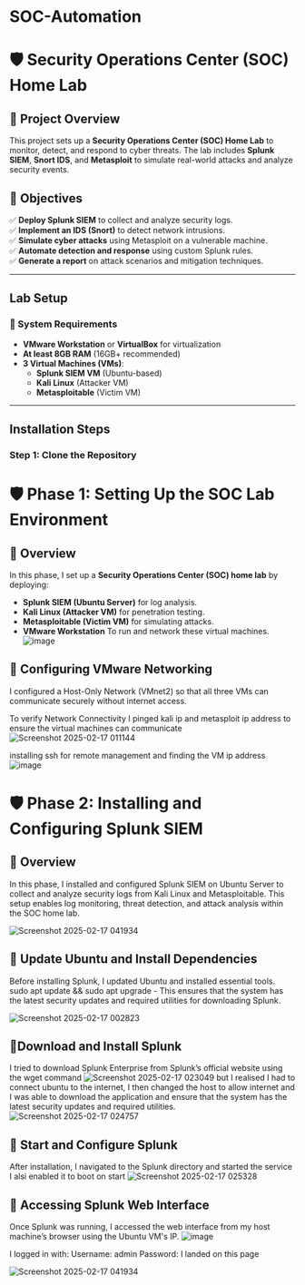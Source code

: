 # SOC-Automation
# 🛡️ Security Operations Center (SOC) Home Lab

## 📌 Project Overview
This project sets up a **Security Operations Center (SOC) Home Lab** to monitor, detect, and respond to cyber threats. The lab includes **Splunk SIEM**, **Snort IDS**, and **Metasploit** to simulate real-world attacks and analyze security events.

## 🎯 **Objectives**
✅ **Deploy Splunk SIEM** to collect and analyze security logs.  
✅ **Implement an IDS (Snort)** to detect network intrusions.  
✅ **Simulate cyber attacks** using Metasploit on a vulnerable machine.  
✅ **Automate detection and response** using custom Splunk rules.  
✅ **Generate a report** on attack scenarios and mitigation techniques.  

---

##  **Lab Setup**
### **📌 System Requirements**
- **VMware Workstation** or **VirtualBox** for virtualization
- **At least 8GB RAM** (16GB+ recommended)
- **3 Virtual Machines (VMs)**:
  -  **Splunk SIEM VM** (Ubuntu-based)
  - **Kali Linux** (Attacker VM)
  -  **Metasploitable** (Victim VM)

---

##  **Installation Steps**
### **Step 1: Clone the Repository**
# 🛡️ Phase 1: Setting Up the SOC Lab Environment  

## 📌 Overview  
In this phase, I set up a **Security Operations Center (SOC) home lab** by deploying:  
- **Splunk SIEM (Ubuntu Server)** for log analysis.  
- **Kali Linux (Attacker VM)** for penetration testing.  
- **Metasploitable (Victim VM)** for simulating attacks.
- **VMware Workstation** To run and network these virtual machines.
![image](https://github.com/user-attachments/assets/755edf7d-389c-4614-9267-07eb3119544a)

## 📌 Configuring VMware Networking
I configured a Host-Only Network (VMnet2) so that all three VMs can communicate securely without internet access.

To verify Network Connectivity I pinged kali ip and metasploit ip address to ensure the virtual machines can communicate
![Screenshot 2025-02-17 011144](https://github.com/user-attachments/assets/40724e36-3d36-4be6-b000-e5a71c61870d)



installing ssh for remote management and finding the VM ip address
![image](https://github.com/user-attachments/assets/5fa06423-1dbc-44d1-9546-f5a710193b3a)

# 🛡️ Phase 2: Installing and Configuring Splunk SIEM 

## 📌 Overview  
In this phase, I installed and configured Splunk SIEM on Ubuntu Server to collect and analyze security logs from Kali Linux and Metasploitable. This setup enables log monitoring, threat detection, and attack analysis within the SOC home lab.

![Screenshot 2025-02-17 041934](https://github.com/user-attachments/assets/78e788cc-940f-4b8a-b51d-3865f7846935)

## 📌 Update Ubuntu and Install Dependencies
Before installing Splunk, I updated Ubuntu and installed essential tools.
sudo apt update && sudo apt upgrade -
This ensures that the system has the latest security updates and required utilities for downloading Splunk.

![Screenshot 2025-02-17 002823](https://github.com/user-attachments/assets/0cad2818-5864-42b6-ab8b-0003fc8c8444)

## 📌Download and Install Splunk
I tried to download Splunk Enterprise from Splunk’s official website using the wget command
![Screenshot 2025-02-17 023049](https://github.com/user-attachments/assets/8f5cc5a4-ff3e-4add-a66b-8e84cf6fc146)
but I realised I had to connect ubuntu to the internet, I then changed the host to allow internet and I was able to download the application and ensure that the system has the latest security updates and required utilities.
![Screenshot 2025-02-17 024757](https://github.com/user-attachments/assets/dc05ac57-0ae9-4dad-a179-e3b181960fb0)

## 📌 Start and Configure Splunk
After installation, I navigated to the Splunk directory and started the service I alsi enabled it to boot on start
![Screenshot 2025-02-17 025328](https://github.com/user-attachments/assets/9e17f3da-0b78-4631-b884-1b53ac46c830)


## 📌 Accessing Splunk Web Interface
Once Splunk was running, I accessed the web interface from my host machine’s browser using the Ubuntu VM's IP. 
![image](https://github.com/user-attachments/assets/440860ae-0f7c-446c-b788-a85043bc9fb3)

I logged in with:
Username: admin
Password: 
I landed on this page 

![Screenshot 2025-02-17 041934](https://github.com/user-attachments/assets/78e788cc-940f-4b8a-b51d-3865f7846935)







